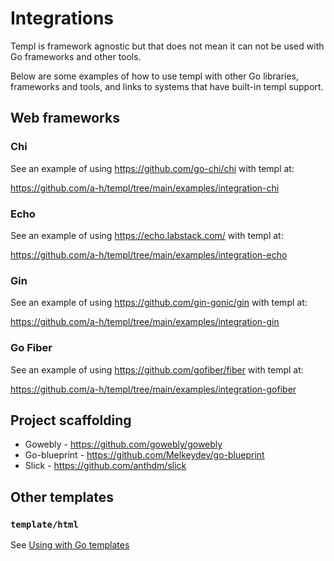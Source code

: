 # Integrations

Templ is framework agnostic but that does not mean it can not be used with Go frameworks and other tools.

Below are some examples of how to use templ with other Go libraries, frameworks and tools, and links to systems that have built-in templ support.

## Web frameworks

### Chi

See an example of using https://github.com/go-chi/chi with templ at:

https://github.com/a-h/templ/tree/main/examples/integration-chi

### Echo

See an example of using https://echo.labstack.com/ with templ at:

https://github.com/a-h/templ/tree/main/examples/integration-echo

### Gin

See an example of using https://github.com/gin-gonic/gin with templ at:

https://github.com/a-h/templ/tree/main/examples/integration-gin

### Go Fiber

See an example of using https://github.com/gofiber/fiber with templ at:

https://github.com/a-h/templ/tree/main/examples/integration-gofiber

## Project scaffolding

- Gowebly - https://github.com/gowebly/gowebly
- Go-blueprint - https://github.com/Melkeydev/go-blueprint
- Slick - https://github.com/anthdm/slick

## Other templates

### `template/html`

See [Using with Go templates](../syntax-and-usage/using-with-go-templates)
